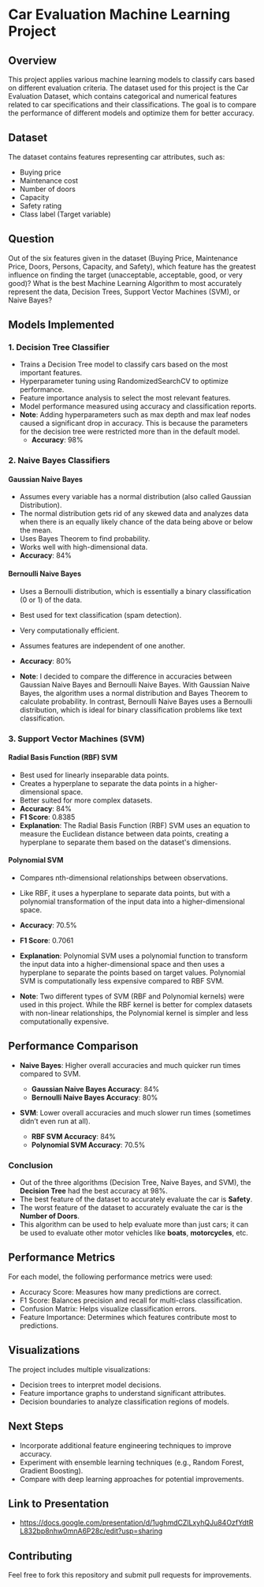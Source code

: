 # Car Evaluation Machine Learning Project

## Overview

This project applies various machine learning models to classify cars based on different evaluation criteria. The dataset used for this project is the Car Evaluation Dataset, which contains categorical and numerical features related to car specifications and their classifications. The goal is to compare the performance of different models and optimize them for better accuracy.

## Dataset

The dataset contains features representing car attributes, such as:

- Buying price
- Maintenance cost
- Number of doors
- Capacity
- Safety rating
- Class label (Target variable)

## Question
Out of the six features given in the dataset (Buying Price, Maintenance Price, Doors, Persons, Capacity, and Safety), which feature has the greatest influence on finding the target (unacceptable, acceptable, good, or very good)? What is the best Machine Learning Algorithm to most accurately represent the data, Decision Trees, Support Vector Machines (SVM), or Naive Bayes?

## Models Implemented

### 1. Decision Tree Classifier
- Trains a Decision Tree model to classify cars based on the most important features.
- Hyperparameter tuning using RandomizedSearchCV to optimize performance.
- Feature importance analysis to select the most relevant features.
- Model performance measured using accuracy and classification reports.
- **Note**: Adding hyperparameters such as max depth and max leaf nodes caused a significant drop in accuracy. This is because the parameters for the decision tree were restricted more than in the default model.  
  - **Accuracy**: 98%

### 2. Naive Bayes Classifiers

#### Gaussian Naive Bayes
- Assumes every variable has a normal distribution (also called Gaussian Distribution).
- The normal distribution gets rid of any skewed data and analyzes data when there is an equally likely chance of the data being above or below the mean.
- Uses Bayes Theorem to find probability.
- Works well with high-dimensional data.
- **Accuracy**: 84%

#### Bernoulli Naive Bayes
- Uses a Bernoulli distribution, which is essentially a binary classification (0 or 1) of the data.
- Best used for text classification (spam detection).
- Very computationally efficient.
- Assumes features are independent of one another.
- **Accuracy**: 80%

- **Note**: I decided to compare the difference in accuracies between Gaussian Naive Bayes and Bernoulli Naive Bayes. With Gaussian Naive Bayes, the algorithm uses a normal distribution and Bayes Theorem to calculate probability. In contrast, Bernoulli Naive Bayes uses a Bernoulli distribution, which is ideal for binary classification problems like text classification.

### 3. Support Vector Machines (SVM)

#### Radial Basis Function (RBF) SVM
- Best used for linearly inseparable data points.
- Creates a hyperplane to separate the data points in a higher-dimensional space.
- Better suited for more complex datasets.
- **Accuracy**: 84%
- **F1 Score**: 0.8385
- **Explanation**: The Radial Basis Function (RBF) SVM uses an equation to measure the Euclidean distance between data points, creating a hyperplane to separate them based on the dataset's dimensions.

#### Polynomial SVM
- Compares nth-dimensional relationships between observations.
- Like RBF, it uses a hyperplane to separate data points, but with a polynomial transformation of the input data into a higher-dimensional space.
- **Accuracy**: 70.5%
- **F1 Score**: 0.7061
- **Explanation**: Polynomial SVM uses a polynomial function to transform the input data into a higher-dimensional space and then uses a hyperplane to separate the points based on target values. Polynomial SVM is computationally less expensive compared to RBF SVM.

- **Note**: Two different types of SVM (RBF and Polynomial kernels) were used in this project. While the RBF kernel is better for complex datasets with non-linear relationships, the Polynomial kernel is simpler and less computationally expensive.

## Performance Comparison

- **Naive Bayes**: Higher overall accuracies and much quicker run times compared to SVM.
  - **Gaussian Naive Bayes Accuracy**: 84%
  - **Bernoulli Naive Bayes Accuracy**: 80%
  
- **SVM**: Lower overall accuracies and much slower run times (sometimes didn’t even run at all).
  - **RBF SVM Accuracy**: 84%
  - **Polynomial SVM Accuracy**: 70.5%

### Conclusion
- Out of the three algorithms (Decision Tree, Naive Bayes, and SVM), the **Decision Tree** had the best accuracy at 98%.
- The best feature of the dataset to accurately evaluate the car is **Safety**.
- The worst feature of the dataset to accurately evaluate the car is the **Number of Doors**.
- This algorithm can be used to help evaluate more than just cars; it can be used to evaluate other motor vehicles like **boats**, **motorcycles**, etc.

## Performance Metrics

For each model, the following performance metrics were used:
- Accuracy Score: Measures how many predictions are correct.
- F1 Score: Balances precision and recall for multi-class classification.
- Confusion Matrix: Helps visualize classification errors.
- Feature Importance: Determines which features contribute most to predictions.

## Visualizations

The project includes multiple visualizations:
- Decision trees to interpret model decisions.
- Feature importance graphs to understand significant attributes.
- Decision boundaries to analyze classification regions of models.

## Next Steps
- Incorporate additional feature engineering techniques to improve accuracy.
- Experiment with ensemble learning techniques (e.g., Random Forest, Gradient Boosting).
- Compare with deep learning approaches for potential improvements.

## Link to Presentation
- https://docs.google.com/presentation/d/1ughmdCZlLxyhQJu84OzfYdtRL832bp8nhw0mnA6P28c/edit?usp=sharing

## Contributing
Feel free to fork this repository and submit pull requests for improvements.
